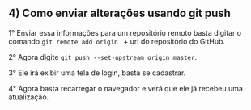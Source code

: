 ## 4) Como enviar alterações usando git push

1° Enviar essa informações para um repositório remoto basta digitar o comando `git remote add origin ` + url do repositório do GitHub.

2° Agora digite `git push --set-upstream origin master`.

3° Ele irá exibir uma tela de login, basta se cadastrar.

4° Agora basta recarregar o navegador e verá que ele já recebeu uma atualização.

